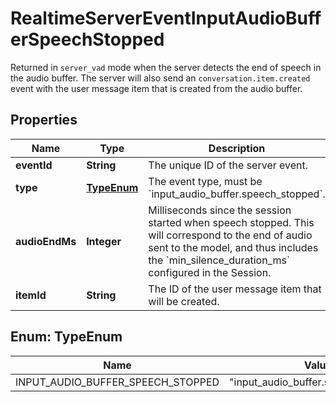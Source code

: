 

# RealtimeServerEventInputAudioBufferSpeechStopped

Returned in `server_vad` mode when the server detects the end of speech in  the audio buffer. The server will also send an `conversation.item.created`  event with the user message item that is created from the audio buffer. 

## Properties

| Name | Type | Description | Notes |
|------------ | ------------- | ------------- | -------------|
|**eventId** | **String** | The unique ID of the server event. |  |
|**type** | [**TypeEnum**](#TypeEnum) | The event type, must be &#x60;input_audio_buffer.speech_stopped&#x60;. |  |
|**audioEndMs** | **Integer** | Milliseconds since the session started when speech stopped. This will  correspond to the end of audio sent to the model, and thus includes the  &#x60;min_silence_duration_ms&#x60; configured in the Session.  |  |
|**itemId** | **String** | The ID of the user message item that will be created. |  |



## Enum: TypeEnum

| Name | Value |
|---- | -----|
| INPUT_AUDIO_BUFFER_SPEECH_STOPPED | &quot;input_audio_buffer.speech_stopped&quot; |



